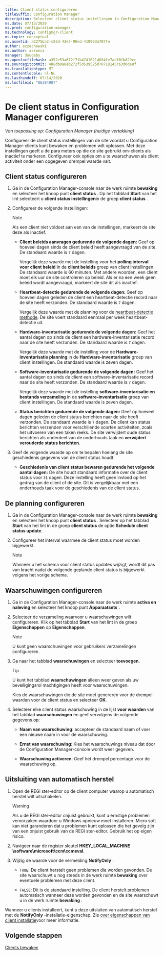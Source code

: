 ```yaml
---
title: Client status configureren
titleSuffix: Configuration Manager
description: Selecteer client status instellingen in Configuration Manager.
ms.date: 07/13/2020
ms.prod: configuration-manager
ms.technology: configmgr-client
ms.topic: conceptual
ms.assetid: a2275ba2-c83d-43e7-90ed-418963a707fe
author: aczechowski
ms.author: aaroncz
manager: dougeby
ms.openlocfilehash: a352e53a672f7fb47416214884fe7adf0fb829cc
ms.sourcegitcommit: 488db8a6ab272f5d639525d70718145c63d0de8f
ms.translationtype: MT
ms.contentlocale: nl-NL
ms.lasthandoff: 07/14/2020
ms.locfileid: "86384907"
---
```

# <a name="how-to-configure-client-status-in-configuration-manager"></a>De client status in Configuration Manager configureren

*Van toepassing op: Configuration Manager (huidige vertakking)*

Configureer de client status instellingen van de site voordat u Configuration Manager-clients kunt bewaken en problemen wilt oplossen. Met deze instellingen geeft u de para meters op die de site gebruikt om-clients als inactief te markeren. Configureer ook opties om u te waarschuwen als client activiteit onder een opgegeven drempel waarde valt.

## <a name="configure-client-status"></a>Client status configureren

1. Ga in de Configuration Manager-console naar de werk ruimte **bewaking** en selecteer het knoop punt **client status** . Op het tabblad **Start** van het lint selecteert u **client status instellingen**in de groep **client status** .

1. Configureer de volgende instellingen:

    > [!NOTE]
    > Als een client niet voldoet aan een van de instellingen, markeert de site deze als inactief.

    - **Client beleids aanvragen gedurende de volgende dagen:** Geef op hoeveel dagen sinds de client beleid heeft aangevraagd van de site. De standaard waarde is `7` dagen.

      Vergelijk deze waarde met de instelling voor het **polling interval voor client beleid** in de **client beleids** groep van client instellingen. De standaard waarde is 60 minuten. Met andere woorden, een client moet elk uur de site controleren op beleid. Als er na een week geen beleid wordt aangevraagd, markeert de site dit als inactief.

    - **Heartbeat-detectie gedurende de volgende dagen:** Geef op hoeveel dagen geleden de client een heartbeat-detectie record naar de site heeft verzonden. De standaard waarde is `7` dagen.

      Vergelijk deze waarde met de planning voor de [heartbeat-detectie methode](../../servers/deploy/configure/about-discovery-methods.md). De site voert standaard eenmaal per week heartbeat-detectie uit.

    - **Hardware-inventarisatie gedurende de volgende dagen:** Geef het aantal dagen op sinds de client een hardware-inventarisatie record naar de site heeft verzonden. De standaard waarde is `7` dagen.

      Vergelijk deze waarde met de instelling voor de **Hardware-inventarisatie planning** in de **Hardware-inventarisatie** groep van client instellingen. De standaard waarde is zeven dagen.

    - **Software-inventarisatie gedurende de volgende dagen:** Geef het aantal dagen op sinds de client een software-inventarisatie record naar de site heeft verzonden. De standaard waarde is `7` dagen.

      Vergelijk deze waarde met de instelling **software-inventarisatie en bestands verzameling** in de **software-inventarisatie** groep van client instellingen. De standaard waarde is zeven dagen.

    - **Status berichten gedurende de volgende dagen:** Geef op hoeveel dagen geleden de client status berichten naar de site heeft verzonden. De standaard waarde is `7` dagen. De client kan status berichten verzenden voor verschillende soorten activiteiten, zoals het uitvoeren van een taken reeks. De site verwijdert oude status berichten als onderdeel van de onderhouds taak en **verwijdert verouderde status berichten**.

1. Geef de volgende waarde op om te bepalen hoelang de site geschiedenis gegevens van de client status houdt:

    - **Geschiedenis van client status bewaren gedurende het volgende aantal dagen:** De site houdt standaard informatie over de client status voor `31` dagen. Deze instelling heeft geen invloed op het gedrag van de client of de site. Dit is vergelijkbaar met een onderhouds taak voor de geschiedenis van de client status.

## <a name="configure-the-schedule"></a>De planning configureren

1. Ga in de Configuration Manager-console naar de werk ruimte **bewaking** en selecteer het knoop punt **client status** . Selecteer op het tabblad **Start** van het lint in de groep **client status** de optie **Schedule client status update**.

1. Configureer het interval waarmee de client status moet worden bijgewerkt.

    > [!NOTE]
    > Wanneer u het schema voor client status updates wijzigt, wordt dit pas van kracht nadat de volgende geplande client status is bijgewerkt volgens het vorige schema.

## <a name="configure-alerts"></a>Waarschuwingen configureren

1. Ga in de Configuration Manager-console naar de werk ruimte **activa en naleving** en selecteer het knoop punt **Apparaatsets** .

1. Selecteer de verzameling waarvoor u waarschuwingen wilt configureren. Klik op het tabblad **Start** van het lint in de groep **Eigenschappen** op **Eigenschappen**.

    > [!NOTE]
    > U kunt geen waarschuwingen voor gebruikers verzamelingen configureren.

1. Ga naar het tabblad **waarschuwingen** en selecteer **toevoegen**.

   > [!TIP]
   > U kunt het tabblad **waarschuwingen** alleen weer geven als uw beveiligingsrol machtigingen heeft voor waarschuwingen.

    Kies de waarschuwingen die de site moet genereren voor de drempel waarden voor de client status en selecteer **OK**.

1. Selecteer elke client status waarschuwing in de lijst **voor waarden** van het tabblad **waarschuwingen** en geef vervolgens de volgende gegevens op:

    - **Naam van waarschuwing**: accepteer de standaard naam of voer een nieuwe naam in voor de waarschuwing.

    - **Ernst van waarschuwing**: Kies het waarschuwings niveau dat door de Configuration Manager-console wordt weer gegeven.

    - **Waarschuwing activeren**: Geef het drempel percentage voor de waarschuwing op.

## <a name="automatic-remediation-exclusion"></a>Uitsluiting van automatisch herstel

1. Open de REGI ster-editor op de client computer waarop u automatisch herstel wilt uitschakelen.

    > [!WARNING]
    > Als u de REGI ster-editor onjuist gebruikt, kunt u ernstige problemen veroorzaken waardoor u Windows opnieuw moet installeren. Micro soft kan niet garanderen dat u problemen kunt oplossen die het gevolg zijn van een onjuist gebruik van de REGI ster-editor. Gebruik het op eigen risico.

1. Navigeer naar de register sleutel **HKEY_LOCAL_MACHINE \software\microsoft\ccm\ccmeval**.

1. Wijzig de waarde voor de vermelding **NotifyOnly** :

    - `TRUE`: De client herstelt geen problemen die worden gevonden. De site waarschuwt u nog steeds in de werk ruimte **bewaking** over eventuele problemen met deze client.

    - `FALSE`: Dit is de standaard instelling. De client herstelt problemen automatisch wanneer deze worden gevonden en de site waarschuwt u in de werk ruimte **bewaking** .

Wanneer u clients installeert, kunt u deze uitsluiten van automatisch herstel met de **NotifyOnly** -installatie-eigenschap. Zie [over eigenschappen van client installatie](about-client-installation-properties.md)voor meer informatie.

## <a name="next-steps"></a>Volgende stappen

[Clients bewaken](../manage/monitor-clients.md)
